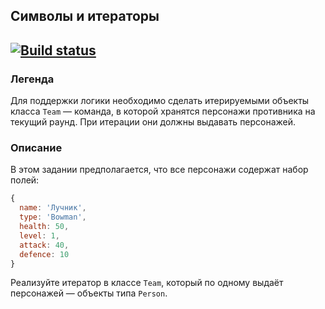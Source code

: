 ## Символы и итераторы
[![Build status](https://ci.appveyor.com/api/projects/status/xtyewwa30t7r7yow?svg=true)](https://ci.appveyor.com/project/Pavka16/symbols-and-iterators)
---

### Легенда

Для поддержки логики необходимо сделать итерируемыми объекты класса `Team` — команда, в которой хранятся персонажи противника на текущий раунд. При итерации они должны выдавать персонажей.

### Описание

В этом задании предполагается, что все персонажи содержат набор полей:
```javascript
{
  name: 'Лучник',
  type: 'Bowman',
  health: 50,
  level: 1,
  attack: 40,
  defence: 10
}
```

Реализуйте итератор в классе `Team`, который по одному выдаёт персонажей — объекты типа `Person`.
